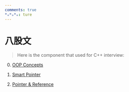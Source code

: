 ```yaml
---
comments: true
ᴴₒᴴₒᴴₒ: ture
---
```


# **八股文**

> Here is the component that used for C++ interview:

0. [OOP Concepts](C++OLD/concepts.md)

1. [Smart Pointer](C++NEW/C++11/smart_pointer.md)

2. [Pointer & Reference](C++OLD/ptr_ref.md) 